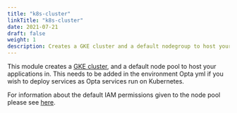 ```yaml
---
title: "k8s-cluster"
linkTitle: "k8s-cluster"
date: 2021-07-21
draft: false
weight: 1
description: Creates a GKE cluster and a default nodegroup to host your applications in
---
```


This module creates a [GKE cluster](https://cloud.google.com/kubernetes-engine/docs/concepts/kubernetes-engine-overview), and a default
node pool to host your applications in. This needs to be added in the environment Opta yml if you wish to deploy services
as Opta services run on Kubernetes.

For information about the default IAM permissions given to the node pool please see 
[here](/reference/google/modules/gcp-nodepool).